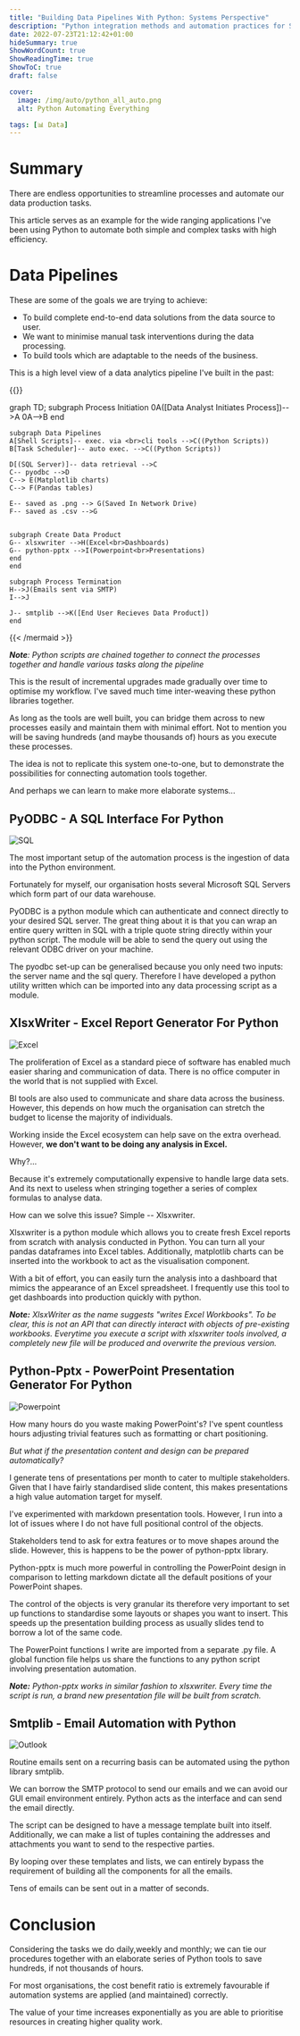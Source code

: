 ```yaml
---
title: "Building Data Pipelines With Python: Systems Perspective"
description: "Python integration methods and automation practices for SQL and MS Office products"
date: 2022-07-23T21:12:42+01:00
hideSummary: true
ShowWordCount: true
ShowReadingTime: true
ShowToC: true
draft: false

cover:
  image: /img/auto/python_all_auto.png
  alt: Python Automating Everything

tags: [📊 Data]
---
```


# Summary

There are endless opportunities to streamline processes and automate our data production tasks.

This article serves as an example for the wide ranging applications I've been using Python to automate both simple and complex tasks with high efficiency.

# Data Pipelines

These are some of the goals we are trying to achieve:

- To build complete end-to-end data solutions from the data source to user.
- We want to minimise manual task interventions during the data processing.
- To build tools which are adaptable to the needs of the business.

This is a high level view of a data analytics pipeline I've built in the past:

{{<mermaid>}}

graph TD;
    subgraph Process Initiation
    0A([Data Analyst Initiates Process])-->A
    0A-->B
    end

    subgraph Data Pipelines
    A[Shell Scripts]-- exec. via <br>cli tools -->C((Python Scripts))
    B[Task Scheduler]-- auto exec. -->C((Python Scripts))

    D[(SQL Server)]-- data retrieval -->C
    C-- pyodbc -->D
    C--> E(Matplotlib charts)
    C--> F(Pandas tables)

    E-- saved as .png --> G(Saved In Network Drive)
    F-- saved as .csv -->G


    subgraph Create Data Product
    G-- xlsxwriter -->H(Excel<br>Dashboards)
    G-- python-pptx -->I(Powerpoint<br>Presentations)
    end
    end

    subgraph Process Termination
    H-->J(Emails sent via SMTP)
    I-->J

    J-- smtplib -->K([End User Recieves Data Product])
    end

{{< /mermaid >}}

***Note**: Python scripts are chained together to connect the processes together and handle various tasks along the pipeline*

This is the result of incremental upgrades made gradually over time to optimise my workflow. I've saved much time inter-weaving these python libraries together.

As long as the tools are well built, you can bridge them across to new processes easily and maintain them with minimal effort. Not to mention you will be saving hundreds (and maybe thousands of) hours as you execute these processes.

The idea is not to replicate this system one-to-one, but to demonstrate the possibilities for connecting automation tools together.

And perhaps we can learn to make more elaborate systems...



## PyODBC - A SQL Interface For Python

![SQL](/img/logo/sql.png#center)

The most important setup of the automation process is the ingestion of data into the Python environment.

Fortunately for myself, our organisation hosts several Microsoft SQL Servers which form part of our data warehouse.

PyODBC is a python module which can authenticate and connect directly to your desired SQL server. The great thing about it is that you can wrap an entire query written in SQL with a triple quote string directly within your python script. The module will be able to send the query out using the relevant ODBC driver on your machine.

The pyodbc set-up can be generalised because you only need two inputs: the server name and the sql query. Therefore I have developed a python utility written which can be imported into any data processing script as a module.


## XlsxWriter - Excel Report Generator For Python

![Excel](/img/logo/excel.jpg#center)


The proliferation of Excel as a standard piece of software has enabled much easier sharing and communication of data. There is no office computer in the world that is not supplied with Excel.

BI tools are also used to communicate and share data across the business. However, this depends on how much the organisation can stretch the budget to license the majority of individuals.

Working inside the Excel ecosystem can help save on the extra overhead. However, **we don't want to be doing any analysis in Excel.**

Why?...

Because it's extremely computationally expensive to handle large data sets. And its next to useless when stringing together a series of complex formulas to analyse data.

How can we solve this issue? Simple -- Xlsxwriter.

Xlsxwriter is a python module which allows you to create fresh Excel reports from scratch with analysis conducted in Python. You can turn all your pandas dataframes into Excel tables. Additionally, matplotlib charts can be inserted into the workbook to act as the visualisation component.

With a bit of effort, you can easily turn the analysis into a dashboard that mimics the appearance of an Excel spreadsheet. I frequently use this tool to get dashboards into production quickly with python.

***Note:** XlsxWriter as the name suggests "writes Excel Workbooks". To be clear, this is not an API that can directly interact with objects of pre-existing workbooks. Everytime you execute a script with xlsxwriter tools involved, a completely new file will be produced and overwrite the previous version.*

## Python-Pptx - PowerPoint Presentation Generator For Python

![Powerpoint](/img/logo/pptx.png#center)

How many hours do you waste making PowerPoint's? I've spent countless hours adjusting trivial features such as formatting or chart positioning.

*But what if the presentation content and design can be prepared automatically?*

I generate tens of presentations per month to cater to multiple stakeholders. Given that I have fairly standardised slide content, this makes presentations a high value automation target for myself.

I've experimented with markdown presentation tools. However, I run into a lot of issues where I do not have full positional control of the objects.

Stakeholders tend to ask for extra features or to move shapes around the slide. However, this is happens to be the power of python-pptx library.

Python-pptx is much more powerful in controlling the PowerPoint design in comparison to letting markdown dictate all the default positions of your PowerPoint shapes.

The control of the objects is very granular its therefore very important to set up functions to standardise some layouts or shapes you want to insert. This speeds up the presentation building process as usually slides tend to borrow a lot of the same code.

The PowerPoint functions I write are imported from a separate .py file. A global function file helps us share the functions to any python script involving presentation automation.

***Note:** Python-pptx works in similar fashion to xlsxwriter. Every time the script is run, a brand new presentation file will be built from scratch.*


## Smtplib - Email Automation with Python

![Outlook](/img/logo/outlook.png#center)

Routine emails sent on a recurring basis can be automated using the python library smtplib.

We can borrow the SMTP protocol to send our emails and we can avoid our GUI email environment entirely. Python acts as the interface and can send the email directly.

The script can be designed to have a message template built into itself. Additionally, we can make a list of tuples containing the addresses and attachments you want to send to the respective parties.

By looping over these templates and lists, we can entirely bypass the requirement of building all the components for all the emails.

Tens of emails can be sent out in a matter of seconds.

# Conclusion

Considering the tasks we do daily,weekly and monthly; we can tie our procedures together with an elaborate series of Python tools to save hundreds, if not thousands of hours.

For most organisations, the cost benefit ratio is extremely favourable if automation systems are applied (and maintained) correctly.

The value of your time increases exponentially as you are able to prioritise resources in creating higher quality work.
